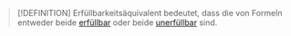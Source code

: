 
>[!DEFINITION]
> Erfüllbarkeitsäquivalent bedeutet, dass die von Formeln entweder beide [erfüllbar](Erfüllbarkeit.md) oder beide [unerfüllbar](Unerfüllbar.md) sind.